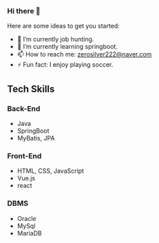 ### Hi there 👋

<!-- ![header](https://capsule-render.vercel.app/api?type=slice&color=auto&text=I%20am%20youngeun%20suh!) -->

Here are some ideas to get you started:

- 🔭 I’m currently job hunting.
- 🌱 I’m currently learning springboot.
- 📫 How to reach me: zerosilver222@naver.com
- ⚡ Fun fact: I enjoy playing soccer.

## Tech Skills
<h3>Back-End</h3>
<ul>
<li>Java</li> 
<li>SpringBoot</li>
<li>MyBatis, JPA</li>
</ul>

<h3>Front-End</h3>
<ul>
<li>HTML, CSS, JavaScript</li> 
<li>Vue.js</li>
<li>react</li>
</ul>

<h3>DBMS</h3>
<ul>
<li>Oracle</li> 
<li>MySql</li>
<li>MariaDB</li>
</ul>














